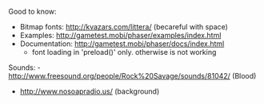 Good to know:
- Bitmap fonts: 	http://kvazars.com/littera/		(becareful with space)
- Examples: 		http://gametest.mobi/phaser/examples/index.html
- Documentation: 	http://gametest.mobi/phaser/docs/index.html
	- font loading in 'preload()' only. otherwise is not working

Sounds:
	- http://www.freesound.org/people/Rock%20Savage/sounds/81042/ (Blood)
- http://www.nosoapradio.us/ (background)
